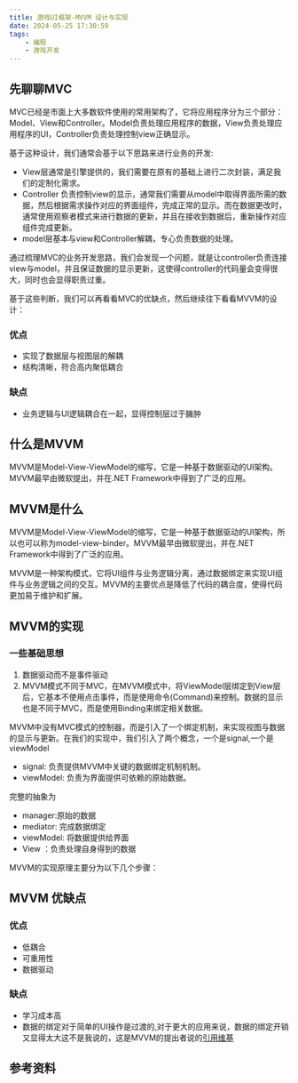 ```yaml
---
title: 游戏UI框架-MVVM 设计与实现
date: 2024-05-25 17:30:59
tags:
    - 编程
    - 游戏开发
---
```

## 先聊聊MVC
MVC已经是市面上大多数软件使用的常用架构了，它将应用程序分为三个部分：Model、View和Controller。Model负责处理应用程序的数据，View负责处理应用程序的UI，Controller负责处理控制view正确显示。

基于这种设计，我们通常会基于以下思路来进行业务的开发:
- View层通常是引擎提供的，我们需要在原有的基础上进行二次封装，满足我们的定制化需求。
- Controller 负责控制view的显示，通常我们需要从model中取得界面所需的数据，然后根据需求操作对应的界面组件，完成正常的显示。而在数据更改时，通常使用观察者模式来进行数据的更新，并且在接收到数据后，重新操作对应组件完成更新。
- model层基本与view和Controller解耦，专心负责数据的处理。

通过梳理MVC的业务开发思路，我们会发现一个问题，就是让controller负责连接view与model，并且保证数据的显示更新，这使得controller的代码量会变得很大，同时也会显得职责过重。

基于这些判断，我们可以再看看MVC的优缺点，然后继续往下看看MVVM的设计：

### 优点
- 实现了数据层与视图层的解耦
- 结构清晰，符合高内聚低耦合

### 缺点
- 业务逻辑与UI逻辑耦合在一起，显得控制层过于臃肿

## 什么是MVVM

MVVM是Model-View-ViewModel的缩写，它是一种基于数据驱动的UI架构。MVVM最早由微软提出，并在.NET Framework中得到了广泛的应用。
## MVVM是什么

MVVM是Model-View-ViewModel的缩写，它是一种基于数据驱动的UI架构，所以也可以称为model-view-binder。MVVM最早由微软提出，并在.NET Framework中得到了广泛的应用。

MVVM是一种架构模式，它将UI组件与业务逻辑分离，通过数据绑定来实现UI组件与业务逻辑之间的交互。MVVM的主要优点是降低了代码的耦合度，使得代码更加易于维护和扩展。

## MVVM的实现

### 一些基础思想
1. 数据驱动而不是事件驱动
2. MVVM模式不同于MVC，在MVVM模式中，将ViewModel层绑定到View层后，它基本不使用点击事件，而是使用命令(Command)来控制。数据的显示也是不同于MVC，而是使用Binding来绑定相关数据。

MVVM中没有MVC模式的控制器，而是引入了一个绑定机制，来实现视图与数据的显示与更新。在我们的实现中，我们引入了两个概念，一个是signal,一个是viewModel

- signal: 负责提供MVVM中关键的数据绑定机制机制。
- viewModel: 负责为界面提供可依赖的原始数据。

完整的抽象为
- manager:原始的数据
- mediator: 完成数据绑定
- viewModel: 将数据提供给界面
- View ：负责处理自身得到的数据

MVVM的实现原理主要分为以下几个步骤：

## MVVM 优缺点




### 优点

- 低耦合
- 可重用性
- 数据驱动

### 缺点

- 学习成本高
- 数据的绑定对于简单的UI操作是过渡的,对于更大的应用来说，数据的绑定开销又显得太大<span class="heimu" title="你知道的太多了">这不是我说的，这是MVVM的提出者说的[引用维基](https://zh.wikipedia.org/wiki/MVVM#cite_note-13)</span>

## 参考资料


